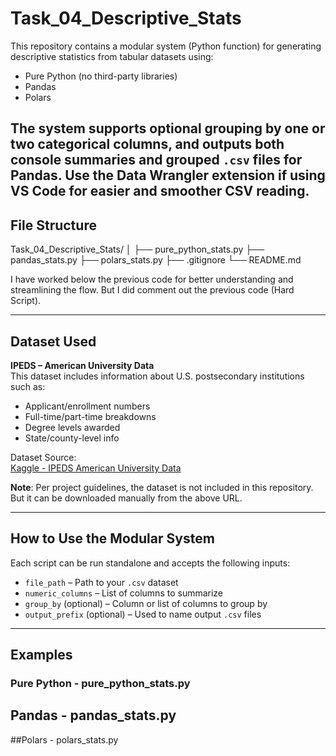 # Task_04_Descriptive_Stats

This repository contains a modular system (Python function) for generating descriptive statistics from tabular datasets using:

-  Pure Python (no third-party libraries)
-  Pandas
-  Polars

The system supports optional grouping by one or two categorical columns, and outputs both console summaries and grouped `.csv` files for Pandas.
Use the Data Wrangler extension if using VS Code for easier and smoother CSV reading.
---

## File Structure

Task_04_Descriptive_Stats/
│
├── pure_python_stats.py 
├── pandas_stats.py 
├── polars_stats.py 
├── .gitignore 
└── README.md 

I have worked below the previous code for better understanding and streamlining the flow. But I did comment out the previous code (Hard Script).

---

##  Dataset Used

**IPEDS – American University Data**  
This dataset includes information about U.S. postsecondary institutions such as:

- Applicant/enrollment numbers
- Full-time/part-time breakdowns
- Degree levels awarded
- State/county-level info

 Dataset Source:  
[Kaggle - IPEDS American University Data](https://www.kaggle.com/datasets/sumithbhongale/american-university-data-ipeds-dataset)

 **Note**: Per project guidelines, the dataset is not included in this repository. But it can be downloaded manually from the above URL.

---

## How to Use the Modular System

Each script can be run standalone and accepts the following inputs:

- `file_path` – Path to your `.csv` dataset
- `numeric_columns` – List of columns to summarize
- `group_by` (optional) – Column or list of columns to group by
- `output_prefix` (optional) – Used to name output `.csv` files

---

## Examples

### Pure Python - pure_python_stats.py
## Pandas - pandas_stats.py
##Polars - polars_stats.py

